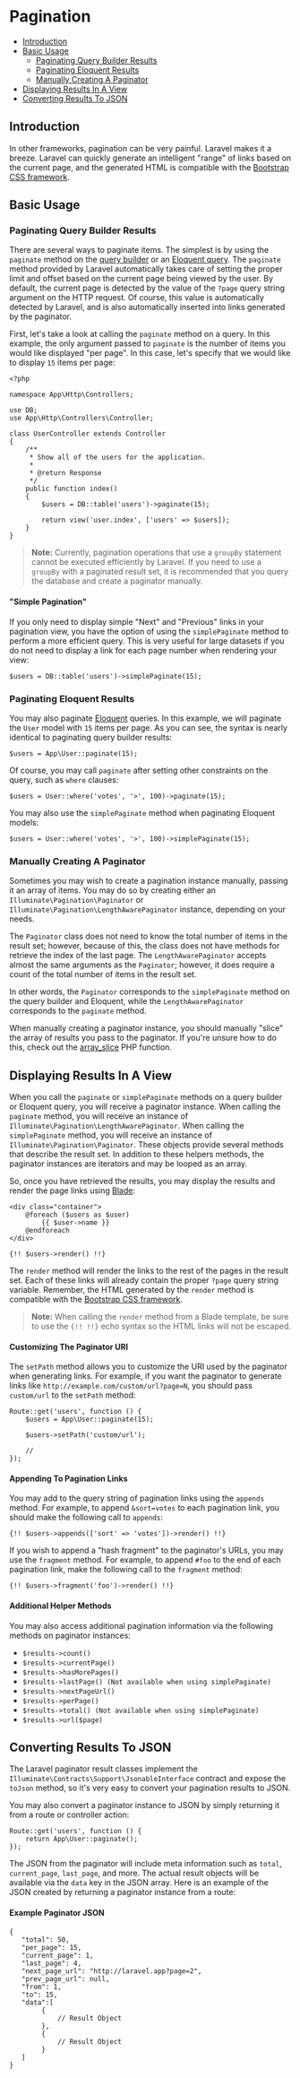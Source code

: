 # Pagination

- [Introduction](#introduction)
- [Basic Usage](#basic-usage)
	- [Paginating Query Builder Results](#paginating-query-builder-results)
	- [Paginating Eloquent Results](#paginating-eloquent-results)
	- [Manually Creating A Paginator](#manually-creating-a-paginator)
- [Displaying Results In A View](#displaying-results-in-a-view)
- [Converting Results To JSON](#converting-results-to-json)

<a name="introduction"></a>
## Introduction

In other frameworks, pagination can be very painful. Laravel makes it a breeze. Laravel can quickly generate an intelligent "range" of links based on the current page, and the generated HTML is compatible with the [Bootstrap CSS framework](http://getbootstrap.com/).

<a name="basic-usage"></a>
## Basic Usage

<a name="paginating-query-builder-results"></a>
### Paginating Query Builder Results

There are several ways to paginate items. The simplest is by using the `paginate` method on the [query builder](/{{version}}/queries) or an [Eloquent query](/{{version}}/eloquent). The `paginate` method provided by Laravel automatically takes care of setting the proper limit and offset based on the current page being viewed by the user. By default, the current page is detected by the value of the `?page` query string argument on the HTTP request. Of course, this value is automatically detected by Laravel, and is also automatically inserted into links generated by the paginator.

First, let's take a look at calling the `paginate` method on a query. In this example, the only argument passed to `paginate` is the number of items you would like displayed "per page". In this case, let's specify that we would like to display `15` items per page:

	<?php

	namespace App\Http\Controllers;

	use DB;
	use App\Http\Controllers\Controller;

	class UserController extends Controller
	{
		/**
		 * Show all of the users for the application.
		 *
		 * @return Response
		 */
		public function index()
		{
			$users = DB::table('users')->paginate(15);

			return view('user.index', ['users' => $users]);
		}
	}

> **Note:** Currently, pagination operations that use a `groupBy` statement cannot be executed efficiently by Laravel. If you need to use a `groupBy` with a paginated result set, it is recommended that you query the database and create a paginator manually.

#### "Simple Pagination"

If you only need to display simple "Next" and "Previous" links in your pagination view, you have the option of using the `simplePaginate` method to perform a more efficient query. This is very useful for large datasets if you do not need to display a link for each page number when rendering your view:

	$users = DB::table('users')->simplePaginate(15);

<a name="paginating-eloquent-results"></a>
### Paginating Eloquent Results

You may also paginate [Eloquent](/{{version}}/eloquent) queries. In this example, we will paginate the `User` model with `15` items per page. As you can see, the syntax is nearly identical to paginating query builder results:

	$users = App\User::paginate(15);

Of course, you may call `paginate` after setting other constraints on the query, such as `where` clauses:

	$users = User::where('votes', '>', 100)->paginate(15);

You may also use the `simplePaginate` method when paginating Eloquent models:

	$users = User::where('votes', '>', 100)->simplePaginate(15);

<a name="manually-creating-a-paginator"></a>
### Manually Creating A Paginator

Sometimes you may wish to create a pagination instance manually, passing it an array of items. You may do so by creating either an `Illuminate\Pagination\Paginator` or `Illuminate\Pagination\LengthAwarePaginator` instance, depending on your needs.

The `Paginator` class does not need to know the total number of items in the result set; however, because of this, the class does not have methods for retrieve the index of the last page. The `LengthAwarePaginator` accepts almost the same arguments as the `Paginator`; however, it does require a count of the total number of items in the result set.

In other words, the `Paginator` corresponds to the `simplePaginate` method on the query builder and Eloquent, while the `LengthAwarePaginator` corresponds to the `paginate` method.

When manually creating a paginator instance, you should manually "slice" the array of results you pass to the paginator. If you're unsure how to do this, check out the [array_slice](http://php.net/manual/en/function.array-slice.php) PHP function.

<a name="displaying-results-in-a-view"></a>
## Displaying Results In A View

When you call the `paginate` or `simplePaginate` methods on a query builder or Eloquent query, you will receive a paginator instance. When calling the `paginate` method, you will receive an instance of `Illuminate\Pagination\LengthAwarePaginator`. When calling the `simplePaginate` method, you will receive an instance of `Illuminate\Pagination\Paginator`. These objects provide several methods that describe the result set. In addition to these helpers methods, the paginator instances are iterators and may be looped as an array.

So, once you have retrieved the results, you may display the results and render the page links using [Blade](/{{version}}/blade):

	<div class="container">
		@foreach ($users as $user)
			{{ $user->name }}
		@endforeach
	</div>

	{!! $users->render() !!}

The `render` method will render the links to the rest of the pages in the result set. Each of these links will already contain the proper `?page` query string variable. Remember, the HTML generated by the `render` method is compatible with the [Bootstrap CSS framework](https://getbootstrap.com).

> **Note:** When calling the `render` method from a Blade template, be sure to use the `{!! !!}` echo syntax so the HTML links will not be escaped.

#### Customizing The Paginator URI

The `setPath` method allows you to customize the URI used by the paginator when generating links. For example, if you want the paginator to generate links like `http://example.com/custom/url?page=N`, you should pass `custom/url` to the `setPath` method:

	Route::get('users', function () {
		$users = App\User::paginate(15);

		$users->setPath('custom/url');

		//
	});

#### Appending To Pagination Links

You may add to the query string of pagination links using the `appends` method. For example, to append `&sort=votes` to each pagination link, you should make the following call to `appends`:

	{!! $users->appends(['sort' => 'votes'])->render() !!}

If you wish to append a "hash fragment" to the paginator's URLs, you may use the `fragment` method. For example, to append `#foo` to the end of each pagination link, make the following call to the `fragment` method:

	{!! $users->fragment('foo')->render() !!}

#### Additional Helper Methods

You may also access additional pagination information via the following methods on paginator instances:

- `$results->count()`
- `$results->currentPage()`
- `$results->hasMorePages()`
- `$results->lastPage() (Not available when using simplePaginate)`
- `$results->nextPageUrl()`
- `$results->perPage()`
- `$results->total() (Not available when using simplePaginate)`
- `$results->url($page)`

<a name="converting-results-to-json"></a>
## Converting Results To JSON

The Laravel paginator result classes implement the `Illuminate\Contracts\Support\JsonableInterface` contract and expose the `toJson` method, so it's very easy to convert your pagination results to JSON.

You may also convert a paginator instance to JSON by simply returning it from a route or controller action:

	Route::get('users', function () {
		return App\User::paginate();
	});

The JSON from the paginator will include meta information such as `total`, `current_page`, `last_page`, and more. The actual result objects will be available via the `data` key in the JSON array. Here is an example of the JSON created by returning a paginator instance from a route:

#### Example Paginator JSON

	{
	   "total": 50,
	   "per_page": 15,
	   "current_page": 1,
	   "last_page": 4,
	   "next_page_url": "http://laravel.app?page=2",
	   "prev_page_url": null,
	   "from": 1,
	   "to": 15,
	   "data":[
			{
				// Result Object
			},
			{
				// Result Object
			}
	   ]
	}